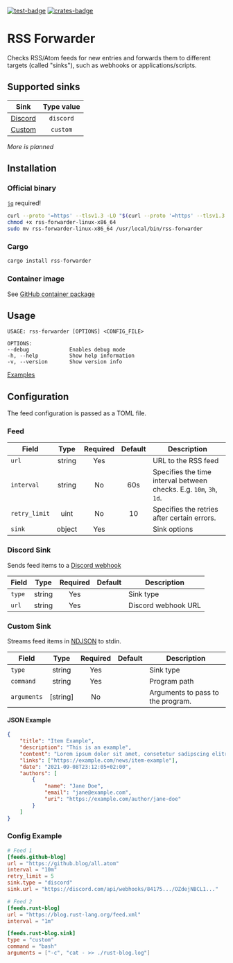 [![test-badge]][test-workflow]
[![crates-badge]][crates.io]

[test-workflow]: https://github.com/morphy2k/rss-forwarder/actions/workflows/test.yml
[crates.io]: https://crates.io/crates/rss-forwarder
[crates-badge]: https://img.shields.io/crates/v/rss-forwarder
[test-badge]: https://github.com/morphy2k/rss-forwarder/actions/workflows/test.yml/badge.svg

# RSS Forwarder

Checks RSS/Atom feeds for new entries and forwards them to different targets (called "sinks"), such as webhooks or applications/scripts.

## Supported sinks

| Sink        | Type value     |
| ------------| :-------: |
| [Discord](#discord-sink) | `discord` |
| [Custom](#custom-sink) | `custom` |

*More is planned*

## Installation

### Official binary

[`jq`](https://stedolan.github.io/jq/) required!

```BASH
curl --proto '=https' --tlsv1.3 -LO "$(curl --proto '=https' --tlsv1.3 -sSf https://api.github.com/repos/morphy2k/rss-forwarder/releases/latest | jq -r ".assets[] | select(.name == \"rss-forwarder-linux-x86_64\") | .browser_download_url")"
chmod +x rss-forwarder-linux-x86_64
sudo mv rss-forwarder-linux-x86_64 /usr/local/bin/rss-forwarder
```

### Cargo

```BASH
cargo install rss-forwarder
```

### Container image

See [GitHub container package](https://github.com/morphy2k/rss-forwarder/pkgs/container/rss-forwarder)

## Usage

```TXT
USAGE: rss-forwarder [OPTIONS] <CONFIG_FILE>

OPTIONS:
--debug             Enables debug mode
-h, --help          Show help information
-v, --version       Show version info
```

[Examples](example)

## Configuration

The feed configuration is passed as a TOML file.

### Feed

| Field        | Type | Required | Default | Description  |
| -------------|:----:|:--------:|:--------:| ----------- |
| `url`      | string | Yes | | URL to the RSS feed |
| `interval`  | string      | No | 60s |  Specifies the time interval between checks. E.g. `10m`, `3h`, `1d`. |
| `retry_limit` | uint      | No | 10 |  Specifies the retries after certain errors. |
| `sink` | object | Yes | | Sink options |

### Discord Sink

Sends feed items to a [Discord webhook](https://support.discord.com/hc/en-us/articles/228383668-Intro-to-Webhooks)

| Field        | Type | Required | Default | Description  |
| -------------|:----:|:--------:|:--------:| ----------- |
| `type` | string | Yes | | Sink type |
| `url` | string | Yes | | Discord webhook URL |

### Custom Sink

Streams feed items in [NDJSON](https://en.wikipedia.org/wiki/JSON_streaming#Line-delimited_JSON) to stdin.

| Field        | Type | Required | Default | Description  |
| -------------|:----:|:--------:|:--------:| ----------- |
| `type` | string | Yes | | Sink type |
| `command` | string | Yes | | Program path |
| `arguments` | [string] | No | | Arguments to pass to the program. |

#### JSON Example

```JSON
{
    "title": "Item Example",
    "description": "This is an example",
    "content": "Lorem ipsum dolor sit amet, consetetur sadipscing elitr, sed diam nonumy eirmod tempor invidunt ut labore et dolore magna aliquyam erat, sed diam voluptua.",
    "links": ["https://example.com/news/item-example"],
    "date": "2021-09-08T23:12:05+02:00",
    "authors": [
        {
            "name": "Jane Doe",
            "email": "jane@example.com",
            "uri": "https://example.com/author/jane-doe"
        }
    ]
}
```

### Config Example

```TOML
# Feed 1
[feeds.github-blog]
url = "https://github.blog/all.atom"
interval = "10m"
retry_limit = 5
sink.type = "discord"
sink.url = "https://discord.com/api/webhooks/84175.../OZdejNBCL1..."

# Feed 2
[feeds.rust-blog]
url = "https://blog.rust-lang.org/feed.xml"
interval = "1m"

[feeds.rust-blog.sink]
type = "custom"
command = "bash"
arguments = ["-c", "cat - >> ./rust-blog.log"]
```
